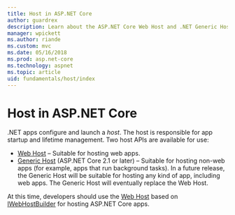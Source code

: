 ```yaml
---
title: Host in ASP.NET Core
author: guardrex
description: Learn about the ASP.NET Core Web Host and .NET Generic Host, which are responsible for app startup and lifetime management.
manager: wpickett
ms.author: riande
ms.custom: mvc
ms.date: 05/16/2018
ms.prod: asp.net-core
ms.technology: aspnet
ms.topic: article
uid: fundamentals/host/index
---
```

# Host in ASP.NET Core

.NET apps configure and launch a *host*. The host is responsible for app startup and lifetime management. Two host APIs are available for use:

* [Web Host](xref:fundamentals/host/web-host) &ndash; Suitable for hosting web apps.
* [Generic Host](xref:fundamentals/host/generic-host) (ASP.NET Core 2.1 or later) &ndash; Suitable for hosting non-web apps (for example, apps that run background tasks). In a future release, the Generic Host will be suitable for hosting any kind of app, including web apps. The Generic Host will eventually replace the Web Host.

At this time, developers should use the [Web Host](xref:fundamentals/host/web-host) based on [IWebHostBuilder](/dotnet/api/microsoft.aspnetcore.hosting.iwebhostbuilder) for hosting ASP.NET Core apps.
